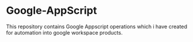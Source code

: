 # Google-AppScript
This repository contains Google Appscript operations which i have created for automation into google workspace products.
